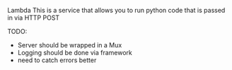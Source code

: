 Lambda
This is a service that allows you to run python code that is passed in via HTTP POST


TODO:
* Server should be wrapped in a Mux
* Logging should be done via framework
* need to catch errors better